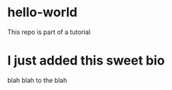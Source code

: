 # hello-world
This repo is part of a tutorial


# I just added this sweet bio
blah blah to the blah
